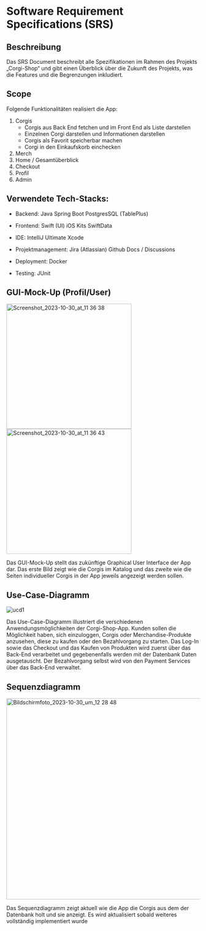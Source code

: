 # Software Requirement Specifications (SRS)

## Beschreibung

Das SRS Document beschreibt alle Spezifikationen im Rahmen des Projekts „Corgi-Shop“ und gibt einen Überblick über die Zukunft des Projekts, was die Features und die Begrenzungen inkludiert.

## Scope

Folgende Funktionalitäten realisiert die App:
1.	Corgis
      - Corgis aus Back End fetchen und im Front End als Liste darstellen
      - Einzelnen Corgi darstellen und Informationen darstellen
      - Corgis als Favorit speicherbar machen
      - Corgi in den Einkaufskorb einchecken
2.	Merch
3.	Home / Gesamtüberblick
4.	Checkout
5.	Profil
6.	Admin

## Verwendete Tech-Stacks:

- Backend:
Java
Spring Boot
PostgresSQL (TablePlus)

- Frontend:
Swift (UI)
iOS Kits
SwiftData

- IDE:
IntelliJ Ultimate
Xcode

- Projektmanagement:
Jira (Atlassian)
Github Docs / Discussions

- Deployment:
Docker

- Testing:
JUnit

## GUI-Mock-Up (Profil/User)

<img width="326" alt="Screenshot_2023-10-30_at_11 36 38" src="https://github.com/mausio/corgi-shop-doc/assets/122524882/4283b343-cbdc-442f-9b5c-ae40a891db27">
<img width="326" alt="Screenshot_2023-10-30_at_11 36 43" src="https://github.com/mausio/corgi-shop-doc/assets/122524882/f8f03db9-143a-428a-b439-bd6680693d1c">

Das GUI-Mock-Up stellt das zukünftige Graphical User Interface der App dar.
Das erste Bild zeigt wie die Corgis im Katalog und das zweite wie die Seiten individueller Corgis in der App jeweils angezeigt werden sollen.

## Use-Case-Diagramm

![ucd1](https://github.com/mausio/corgi-shop-doc/assets/122524882/3a5d41ba-8358-4f5e-aacd-e3df6feb296a)


Das Use-Case-Diagramm illustriert die verschiedenen Anwendungsmöglichkeiten der Corgi-Shop-App. 
Kunden sollen die Möglichkeit haben, sich einzuloggen, Corgis oder Merchandise-Produkte anzusehen, diese zu kaufen oder den Bezahlvorgang zu starten. 
Das Log-In sowie das Checkout und das Kaufen von Produkten wird zuerst über das Back-End verarbeitet und gegebenenfalls werden mit der Datenbank Daten ausgetauscht. 
Der Bezahlvorgang selbst wird von den Payment Services über das Back-End verwaltet.

## Sequenzdiagramm

<img width="524" alt="Bildschirmfoto_2023-10-30_um_12 28 48" src="https://github.com/mausio/corgi-shop-doc/assets/122524882/1cf9d637-ea4e-4214-ad82-7a8d009f439a">

Das Sequenzdiagramm zeigt aktuell wie die App die Corgis aus dem der Datenbank holt und sie anzeigt.
Es wird aktualisiert sobald weiteres vollständig implementiert wurde

